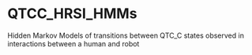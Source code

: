 # QTCC_HRSI_HMMs
Hidden Markov Models of transitions between QTC_C states observed in interactions between a human and robot
